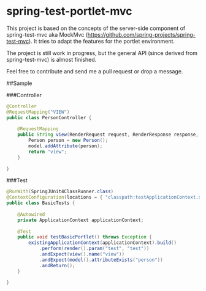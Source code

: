 spring-test-portlet-mvc
=======================
This project is based on the concepts of the server-side component of spring-test-mvc aka MockMvc (https://github.com/spring-projects/spring-test-mvc). It tries to adapt the features for the portlet environment.

The project is still work in progress, but the general API (since derived from spring-test-mvc) is almost finished.

Feel free to contribute and send me a pull request or drop a message.

##Sample

###Controller
```java
@Controller
@RequestMapping("VIEW") 
public class PersonController {
	
	@RequestMapping
	public String view(RenderRequest request, RenderResponse response, Model model) {
		Person person = new Person();
		model.addAttribute(person);
		return "view";
	}
	
}
```

###Test
```java
@RunWith(SpringJUnit4ClassRunner.class)
@ContextConfiguration(locations = { "classpath:testApplicationContext.xml"})	
public class BasicTests {
	
	@Autowired
	private ApplicationContext applicationContext;
	
	@Test
	public void testBasicPortlet() throws Exception {
		existingApplicationContext(applicationContext).build()
			.perform(render().param("test", "test"))
			.andExpect(view().name("view"))
			.andExpect(model().attributeExists("person"))
			.andReturn();
	}
	
}
```
